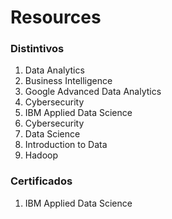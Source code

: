 # Resources

### Distintivos

1. Data Analytics 
2. Business Intelligence
3. Google Advanced Data Analytics <!-- <img src="https://github.com/JulioSilva123/JulioSilva123/blob/1491c28d31e85eed38260d95574001a8e56f912c/Resources/distintivos/google-advanced-data-analytics-certificate.png" alt="Advanced Data Analytics" /> -->
4. Cybersecurity
5. IBM Applied Data Science
6. Cybersecurity
7. Data Science
8. Introduction to Data
9. Hadoop

### Certificados

1. IBM Applied Data Science
